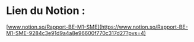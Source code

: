 # Lien du Notion :
[www.notion.so/Rapport-BE-M1-SME](https://www.notion.so/Rapport-BE-M1-SME-9284c3e91d9a4a8e96600f770c317d27?pvs=4)
